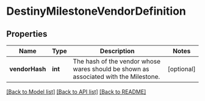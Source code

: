 # DestinyMilestoneVendorDefinition

## Properties
Name | Type | Description | Notes
------------ | ------------- | ------------- | -------------
**vendorHash** | **int** | The hash of the vendor whose wares should be shown as associated with the Milestone. | [optional] 

[[Back to Model list]](../README.md#documentation-for-models) [[Back to API list]](../README.md#documentation-for-api-endpoints) [[Back to README]](../README.md)


